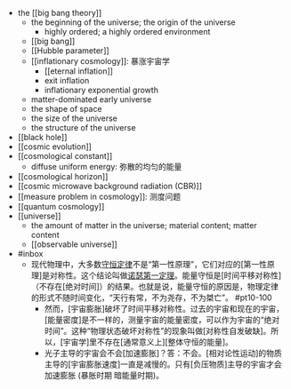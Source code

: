 - the [[big bang theory]]
    - the beginning of the universe; the origin of the universe
        - highly ordered; a highly ordered environment
    - [[big bang]]
    - [[Hubble parameter]]
    - [[inflationary cosmology]]: 暴涨宇宙学 
        - [[eternal inflation]]
        - exit inflation
        - inflationary exponential growth
    - matter-dominated early universe
    - the shape of space
    - the size of the universe
    - the structure of the universe
- [[black hole]]
- [[cosmic evolution]]
- [[cosmological constant]]
    - diffuse uniform energy: 弥散的均匀的能量 
- [[cosmological horizon]]
- [[cosmic microwave background radiation (CBR)]]
- [[measure problem in cosmology]]: 测度问题
- [[quantum cosmology]]
- [[universe]]
    - the amount of matter in the universe; material content; matter content
    - [[observable universe]]
- #inbox
    - 现代物理中，大多数[守恒定律](https://www.zhihu.com/question/34008885)不是“第一性原理”，它们对应的[第一性原理]是对称性。这个结论叫做[诺瑟第一定理](https://zhuanlan.zhihu.com/p/269735909)。能量守恒是[时间平移对称性]（不存在[绝对时间]）的结果。也就是说，能量守恒的原因是，物理定律的形式不随时间变化，“天行有常，不为尧存，不为桀亡”。 #pt10-100
        - 然而，[宇宙膨胀]破坏了时间平移对称性。过去的宇宙和现在的宇宙，[能量密度]是不一样的，测量宇宙的能量密度，可以作为宇宙的“绝对时间”。这种“物理状态破坏对称性”的现象叫做[对称性自发破缺]。所以，[宇宙学]里不存在[通常意义上][整体守恒的能量]。
        - 光子主导的宇宙会不会[加速膨胀]？答：不会。[相对论性运动]的物质主导的[宇宙膨胀速度]一直是减慢的。只有[负压物质]主导的宇宙才会加速膨胀 (暴胀时期 暗能量时期)。
